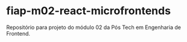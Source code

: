 # fiap-m02-react-microfrontends
Repositório para projeto do módulo 02 da Pós Tech em Engenharia de Frontend.
